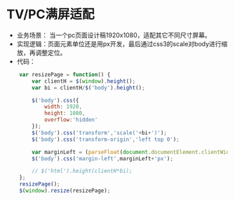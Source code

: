# TV/PC满屏适配
- 业务场景： 当一个pc页面设计稿1920x1080，适配其它不同尺寸屏幕。  
- 实现逻辑：页面元素单位还是用px开发，最后通过css3的scale对body进行缩放，再调整定位。
- 代码：
```javascript
    var resizePage = function() {
        var clientH = $(window).height();
        var bi = clientH/$('body').height();

        $('body').css({
            width: 1920,
            height: 1080,
            overflow:'hidden'
        });
        $('body').css('transform','scale('+bi+')');
        $('body').css('transform-origin','left top 0');

        var marginLeft = (parseFloat(document.documentElement.clientWidth) - parseFloat($('body').css('width'))*bi)/2;
        $('body').css('margin-left',marginLeft+'px');

        // $('html').height(clientH*bi);
    };
    resizePage();
    $(window).resize(resizePage);
```